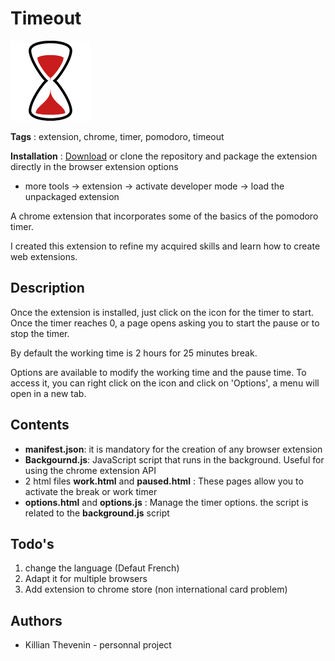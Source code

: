 # Timeout

![Icon Timeout](src/img/sablieractive.png)

**Tags** : extension, chrome, timer, pomodoro, timeout

**Installation** : [Download](https://drive.google.com/open?id=1KZeOURkgLRXYMrtFFwwziJpOxntIQsiX) or clone the repository and package the extension directly in the browser extension options
- more tools -> extension -> activate developer mode -> load the unpackaged extension

A chrome extension that incorporates some of the basics of the pomodoro timer.

I created this extension to refine my acquired skills and learn how to create web extensions.

## Description
Once the extension is installed, just click on the icon for the timer to start. Once the timer reaches 0, a page opens asking you to start the pause or to stop the timer.

By default the working time is 2 hours for 25 minutes break.

Options are available to modify the working time and the pause time. To access it, you can right click on the icon and click on 'Options', a menu will open in a new tab.

## Contents

- **manifest.json**: it is mandatory for the creation of any browser extension
- **Backgournd.js**: JavaScript script that runs in the background. Useful for using the chrome extension API
- 2 html files **work.html** and **paused.html** : These pages allow you to activate the break or work timer
- **options.html** and **options.js** : Manage the timer options. the script is related to the **background.js** script
  
## Todo's
1. change the language (Defaut French)
2. Adapt it for multiple browsers
3. Add extension to chrome store (non international card problem)

## Authors
- Killian Thevenin - personnal project